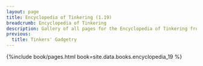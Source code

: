 ```yaml
---
layout: page
title: Encyclopedia of Tinkering (1.19)
breadcrumb: Encyclopedia of Tinkering
description: Gallery of all pages for the Encyclopedia of Tinkering from Tinkers' Construct in Minecraft 1.19.2.
previous:
  title: Tinkers' Gadgetry
---
```


{%include book/pages.html book=site.data.books.encyclopedia_19 %}